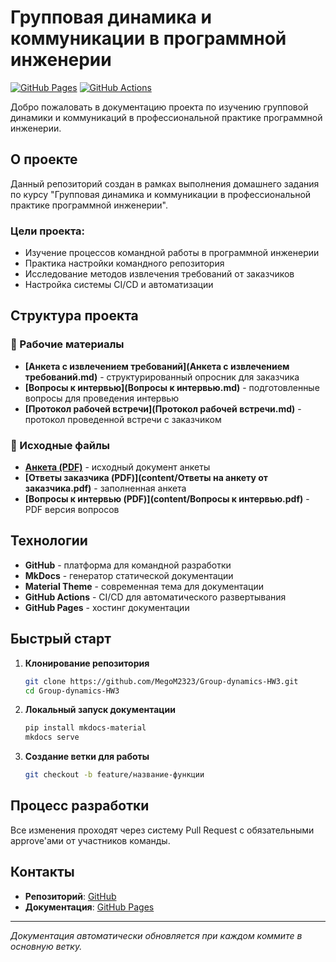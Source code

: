 # Групповая динамика и коммуникации в программной инженерии

[![GitHub Pages](https://img.shields.io/badge/docs-GitHub%20Pages-blue)](https://megom2323.github.io/Group-dynamics-HW3/)
[![GitHub Actions](https://img.shields.io/badge/CI%2FCD-GitHub%20Actions-green)](https://github.com/MegoM2323/Group-dynamics-HW3/actions)

Добро пожаловать в документацию проекта по изучению групповой динамики и коммуникаций в профессиональной практике программной инженерии.

## О проекте

Данный репозиторий создан в рамках выполнения домашнего задания по курсу "Групповая динамика и коммуникации в профессиональной практике программной инженерии". 

### Цели проекта:
- Изучение процессов командной работы в программной инженерии
- Практика настройки командного репозитория
- Исследование методов извлечения требований от заказчиков
- Настройка системы CI/CD и автоматизации

## Структура проекта

### 📁 Рабочие материалы
- **[Анкета с извлечением требований](Анкета с извлечением требований.md)** - структурированный опросник для заказчика
- **[Вопросы к интервью](Вопросы к интервью.md)** - подготовленные вопросы для проведения интервью
- **[Протокол рабочей встречи](Протокол рабочей встречи.md)** - протокол проведенной встречи с заказчиком

### 📁 Исходные файлы
- **[Анкета (PDF)](content/Анкета_для_извлечения_требований.pdf)** - исходный документ анкеты
- **[Ответы заказчика (PDF)](content/Ответы на анкету от заказчика.pdf)** - заполненная анкета
- **[Вопросы к интервью (PDF)](content/Вопросы к интервью.pdf)** - PDF версия вопросов

## Технологии

- **GitHub** - платформа для командной разработки
- **MkDocs** - генератор статической документации
- **Material Theme** - современная тема для документации
- **GitHub Actions** - CI/CD для автоматического развертывания
- **GitHub Pages** - хостинг документации

## Быстрый старт

1. **Клонирование репозитория**
   ```bash
   git clone https://github.com/MegoM2323/Group-dynamics-HW3.git
   cd Group-dynamics-HW3
   ```

2. **Локальный запуск документации**
   ```bash
   pip install mkdocs-material
   mkdocs serve
   ```

3. **Создание ветки для работы**
   ```bash
   git checkout -b feature/название-функции
   ```

## Процесс разработки

Все изменения проходят через систему Pull Request с обязательными approve'ами от участников команды.

## Контакты

- **Репозиторий**: [GitHub](https://github.com/MegoM2323/Group-dynamics-HW3)
- **Документация**: [GitHub Pages](https://megom2323.github.io/Group-dynamics-HW3/)

---

*Документация автоматически обновляется при каждом коммите в основную ветку.*
